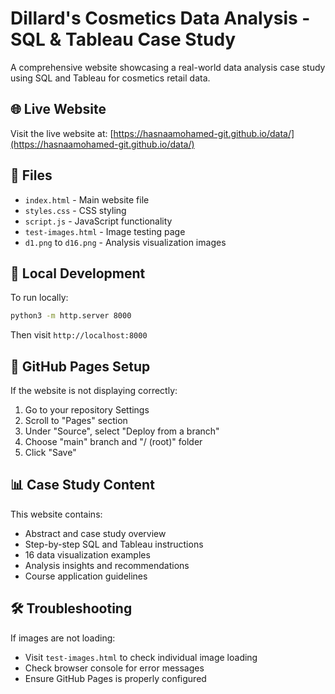 # Dillard's Cosmetics Data Analysis - SQL & Tableau Case Study

A comprehensive website showcasing a real-world data analysis case study using SQL and Tableau for cosmetics retail data.

## 🌐 Live Website

Visit the live website at: [https://hasnaamohamed-git.github.io/data/](https://hasnaamohamed-git.github.io/data/)

## 📁 Files

- `index.html` - Main website file
- `styles.css` - CSS styling
- `script.js` - JavaScript functionality
- `test-images.html` - Image testing page
- `d1.png` to `d16.png` - Analysis visualization images

## 🚀 Local Development

To run locally:

```bash
python3 -m http.server 8000
```

Then visit `http://localhost:8000`

## 🔧 GitHub Pages Setup

If the website is not displaying correctly:

1. Go to your repository Settings
2. Scroll to "Pages" section
3. Under "Source", select "Deploy from a branch"
4. Choose "main" branch and "/ (root)" folder
5. Click "Save"

## 📊 Case Study Content

This website contains:
- Abstract and case study overview
- Step-by-step SQL and Tableau instructions
- 16 data visualization examples
- Analysis insights and recommendations
- Course application guidelines

## 🛠️ Troubleshooting

If images are not loading:
- Visit `test-images.html` to check individual image loading
- Check browser console for error messages
- Ensure GitHub Pages is properly configured